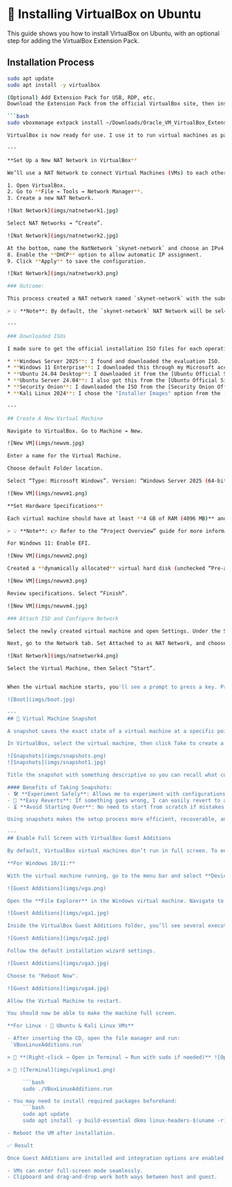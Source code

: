 # 🧰 Installing VirtualBox on Ubuntu

This guide shows you how to install VirtualBox on Ubuntu, with an optional step for adding the VirtualBox Extension Pack.

## Installation Process

```bash
sudo apt update
sudo apt install -y virtualbox

(Optional) Add Extension Pack for USB, RDP, etc.
Download the Extension Pack from the official VirtualBox site, then install it with:

```bash
sudo vboxmanage extpack install ~/Downloads/Oracle_VM_VirtualBox_Extension_Pack-*.vbox-extpack

VirtualBox is now ready for use. I use it to run virtual machines as part of my cybersecurity homelab setup.

---

**Set Up a New NAT Network in VirtualBox**

We’ll use a NAT Network to connect Virtual Machines (VMs) to each other and the internet.

1. Open VirtualBox.
2. Go to **File ➔ Tools ➔ Network Manager**.
3. Create a new NAT Network.

![Nat Network](imgs/natnetwork1.jpg)

Select NAT Networks ➔ “Create”. 

![Nat Network](imgs/natnetwork2.jpg)

At the bottom, name the NatNetwork `skynet-network` and choose an IPv4 prefix, refer to the Project Overview guide for more detail on IPv4 prefixes. Select “Apply” to save changes. Set the **IPv4 Prefix** to `10.0.0.0/24`.
8. Enable the **DHCP** option to allow automatic IP assignment.
9. Click **Apply** to save the configuration.

![Nat Network](imgs/natnetwork3.png)

### Outcome:

This process created a NAT network named `skynet-network` with the subnet `10.0.0.0/24`. DHCP is enabled, meaning any virtual machines connected to this network will automatically receive an IP address.

> 💡 **Note**: By default, the `skynet-network` NAT Network will be selected for all newly provisioned Virtual Machines.

---

### Downloaded ISOs

I made sure to get the official installation ISO files for each operating system:

* **Windows Server 2025**: I found and downloaded the evaluation ISO.
* **Windows 11 Enterprise**: I downloaded this through my Microsoft account.
* **Ubuntu 24.04 Desktop**: I downloaded it from the [Ubuntu Official Site](https://ubuntu.com/download/desktop).
* **Ubuntu Server 24.04**: I also got this from the [Ubuntu Official Site](https://ubuntu.com/download/server).
* **Security Onion**: I downloaded the ISO from the [Security Onion Official Site](https://securityonionsolutions.com/download/).
* **Kali Linux 2024**: I chose the "Installer Images" option from the [Kali Linux Official Site](https://www.kali.org/get-kali/#kali-virtual-machines) for a clean install.

---

## Create A New Virtual Machine

Navigate to VirtualBox. Go to Machine ➔ New.

![New VM](imgs/newvm.jpg)

Enter a name for the Virtual Machine.

Choose default Folder location.

Select “Type: Microsoft Windows”. Version: “Windows Server 2025 (64-bit)” 

![New VM](imgs/newvm1.png)

**Set Hardware Specifications**

Each virtual machine should have at least **4 GB of RAM (4096 MB)** and **2 CPUs**, unless stated otherwise.

> 💡 **Note**: 👉 Refer to the “Project Overview” guide for more information on default VM settings and names.

For Windows 11: Enable EFI.

![New VM](imgs/newvm2.png)

Created a **dynamically allocated** virtual hard disk (unchecked “Pre-allocate”) with **50 GB** space.

![New VM](imgs/newvm3.png)

Review specifications. Select “Finish”. 

![New VM](imgs/newvm4.jpg)

### Attach ISO and Configure Network

Select the newly created virtual machine and open Settings. Under the Storage tab, click the Empty optical drive and choose Choose a disk file…. Locate your downloaded ISO file (typically in the Downloads folder) and click Open.

Next, go to the Network tab. Set Attached to as NAT Network, and choose skynet network in the Name dropdown. Click OK to apply the changes.

![Nat Network](imgs/natnetwork4.png)

Select the Virtual Machine, then Select “Start”.


When the virtual machine starts, you'll see a prompt to press a key. Press any letter key to begin the operating system’s installation wizard.

![Boot](imgs/boot.jpg)

---
## 📸 Virtual Machine Snapshot

A snapshot saves the exact state of a virtual machine at a specific point in time, including its disk, memory, and hardware settings. This allows you to revert back to that state if needed.

In VirtualBox, select the virtual machine, then click Take to create a snapshot.

![Snapshots](imgs/snapshots.png)
![Snapshots](imgs/snapshot1.jpg)

Title the snapshot with something descriptive so you can recall what configurations were made up until this point.

#### Benefits of Taking Snapshots:
- 🛠️ **Experiment Safely**: Allows me to experiment with configurations without worrying about breaking the system.
- 🔄 **Easy Reverts**: If something goes wrong, I can easily revert to a previously saved state.
- ⏳ **Avoid Starting Over**: No need to start from scratch if mistakes happen snapshots help restore functionality quickly.

Using snapshots makes the setup process more efficient, recoverable, and flexible, allowing for smooth and controlled changes throughout the project.

---
## Enable Full Screen with VirtualBox Guest Additions

By default, VirtualBox virtual machines don’t run in full screen. To enable it, you can install **VirtualBox Guest Additions**, a set of drivers and system tools that improve VM performance and usability.

**For Windows 10/11:**

With the virtual machine running, go to the menu bar and select **Devices ➔ Insert Guest Additions CD image…**. This will mount the installer inside the VM. Follow the prompts to complete the installation.

![Guest Additions](imgs/vga.png)

Open the **File Explorer** in the Windows virtual machine. Navigate to **This PC**, then double-click the **VirtualBox Guest Additions** drive to open it.

![Guest Additions](imgs/vga1.jpg)

Inside the VirtualBox Guest Additions folder, you’ll see several executable files. Double-click the generic VBoxWindowsAdditions program to start the installation.

![Guest Additions](imgs/vga2.jpg)

Follow the default installation wizard settings.

![Guest Additions](imgs/vga3.jpg)

Choose to "Reboot Now".

![Guest Additions](imgs/vga4.jpg)

Allow the Virtual Machine to restart.

You should now be able to make the machine full screen. 

**For Linux - 🐧 Ubuntu & Kali Linux VMs**

- After inserting the CD, open the file manager and run:  
 `VBoxLinuxAdditions.run`

> 📸 **(Right-click → Open in Terminal → Run with sudo if needed)** ![Open in Terminal](imgs/vgalinux.png)

> 📸 ![Terminal](imgs/vgalinux1.png)

     ```bash
     sudo ./VBoxLinuxAdditions.run

- You may need to install required packages beforehand:
     ```bash
     sudo apt update
     sudo apt install -y build-essential dkms linux-headers-$(uname -r)

- Reboot the VM after installation.

✅ Result

Once Guest Additions are installed and integration options are enabled:

- VMs can enter full-screen mode seamlessly.
- Clipboard and drag-and-drop work both ways between host and guest.
